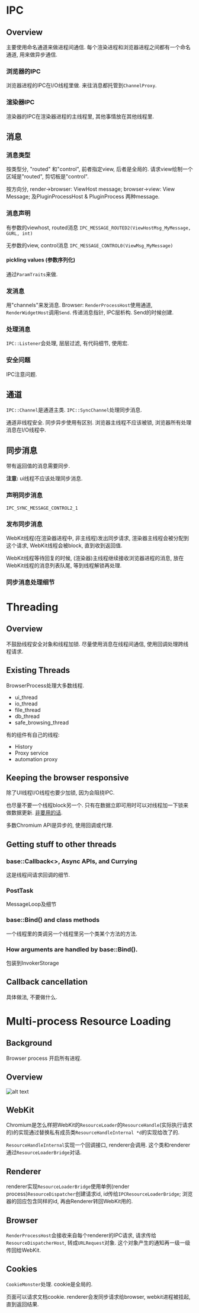 # IPC

## Overview

主要使用命名通道来做进程间通信. 每个渲染进程和浏览器进程之间都有一个命名通道, 用来做异步通信. 

### 浏览器的IPC

浏览器进程的IPC在I/O线程里做. 来往消息都托管到`ChannelProxy`. 

### 渲染器IPC

渲染器的IPC在渲染器进程的主线程里, 其他事情放在其他线程里. 

## 消息

### 消息类型

按类型分, "routed" 和"control", 前者指定view, 后者是全局的. 请求view绘制一个区域是"routed", 剪切板是"control". 

按方向分, render->browser: ViewHost message; browser->view: View Message; 及PluginProcessHost & PluginProcess 两种message. 

### 消息声明

有参数的viewhost, routed消息
`IPC_MESSAGE_ROUTED2(ViewHostMsg_MyMessage, GURL, int)`

无参数的view, control消息
`IPC_MESSAGE_CONTROL0(ViewMsg_MyMessage)`

#### pickling values (参数序列化)

通过`ParamTraits`来做. 

### 发消息

用"channels"来发消息. Browser: `RenderProcessHost`使用通道, `RenderWidgetHost`调用`Send`. 传递消息指针, IPC层析构. Send的时候创建. 

### 处理消息

`IPC::Listener`会处理, 层层过滤, 有代码细节, 使用宏. 

### 安全问题

IPC注意问题. 

## 通道

`IPC::Channel`是通道主类. `IPC::SyncChannel`处理同步消息. 

通道非线程安全. 同步异步使用有区别. 浏览器主线程不应该被锁, 浏览器所有处理消息在I/O线程中. 

## 同步消息

带有返回值的消息需要同步. 

**注意:** ui线程不应该处理同步消息. 

### 声明同步消息

`IPC_SYNC_MESSAGE_CONTROL2_1`

### 发布同步消息

WebKit线程(在渲染器进程中, 非主线程)发出同步请求, 渲染器主线程会被分配到这个请求, WebKit线程会被block, 直到收到返回值. 

WebKit线程等待回复的时候, (渲染器)主线程继续接收浏览器进程的消息, 放在WebKit线程的消息列表队尾, 等到线程解锁再处理. 

### 同步消息处理细节

# Threading

## Overview

不鼓励线程安全对象和线程加锁. 尽量使用消息在线程间通信, 使用回调处理跨线程请求. 

## Existing Threads

BrowserProcess处理大多数线程. 
* ui_thread
* io_thread
* file_thread
* db_thread
* safe_browsing_thread

有的组件有自己的线程: 
* History
* Proxy service
* automation proxy

## Keeping the browser responsive

除了UI线程I/O线程也要少加锁, 因为会阻挠IPC. 

也尽量不要一个线程block另一个. 只有在数据立即可用时可以对线程加一下锁来做数据更新. [非要用的话](http://www.chromium.org/developers/lock-and-condition-variable). 

多数Chromium API是异步的, 使用回调或代理. 

## Getting stuff to other threads

### base::Callback<>, Async APIs, and Currying

这是线程间请求回调的细节. 

### PostTask

MessageLoop及细节

### base::Bind() and class methods

一个线程里的类调另一个线程里另一个类某个方法的方法. 

### How arguments are handled by base::Bind().

包装到InvokerStorage

## Callback cancellation

具体做法, 不要做什么. 

# Multi-process Resource Loading

## Background

Browser process 开启所有进程. 

## Overview

![alt text](http://www.chromium.org/_/rsrc/1220197833456/developers/design-documents/multi-process-resource-loading/Resource-loading.png "")

## WebKit

Chromium是怎么样把WebKit的`ResourceLoader`的`ResourceHandle`(实际执行请求的)的实现通过替换私有成员类`ResourceHandleInternal *d`的实现给改了的. 

`ResourceHandleInternal`实现一个回调接口, renderer会调用. 这个类和renderer通过`ResourceLoaderBridge`对话. 

## Renderer

renderer实现`ResourceLoaderBridge`使用单例(render process)`ResourceDispatcher`创建请求id, id传给`IPCResourceLoaderBridge`; 浏览器的回应包含同样的id, 再由Renderer转回WebKit用的. 

## Browser

`RenderProcessHost`会接收来自每个renderer的IPC请求, 请求传给`ResourceDispatcherHost`, 转成`URLRequest`对象. 这个对象产生的通知再一级一级传回给WebKit. 

## Cookies

`CookieMonster`处理. cookie是全局的. 

页面可以请求文档cookie. renderer会发同步请求给browser, webkit进程被挂起, 直到返回结果. 

